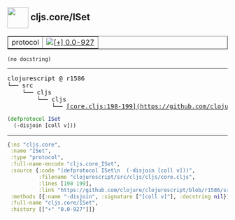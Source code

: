 ## <img width="48px" valign="middle" src="http://i.imgur.com/Hi20huC.png"> cljs.core/ISet

 <table border="1">
<tr>
<td>protocol</td>
<td><a href="https://github.com/cljsinfo/api-refs/tree/0.0-927"><img valign="middle" alt="[+] 0.0-927" src="https://img.shields.io/badge/+-0.0--927-lightgrey.svg"></a> </td>
</tr>
</table>

 <samp>
</samp>

```
(no docstring)
```

---

 <pre>
clojurescript @ r1586
└── src
    └── cljs
        └── cljs
            └── <ins>[core.cljs:198-199](https://github.com/clojure/clojurescript/blob/r1586/src/cljs/cljs/core.cljs#L198-L199)</ins>
</pre>

```clj
(defprotocol ISet
  (-disjoin [coll v]))
```


---

```clj
{:ns "cljs.core",
 :name "ISet",
 :type "protocol",
 :full-name-encode "cljs.core_ISet",
 :source {:code "(defprotocol ISet\n  (-disjoin [coll v]))",
          :filename "clojurescript/src/cljs/cljs/core.cljs",
          :lines [198 199],
          :link "https://github.com/clojure/clojurescript/blob/r1586/src/cljs/cljs/core.cljs#L198-L199"},
 :methods [{:name "-disjoin", :signature ["[coll v]"], :docstring nil}],
 :full-name "cljs.core/ISet",
 :history [["+" "0.0-927"]]}

```
